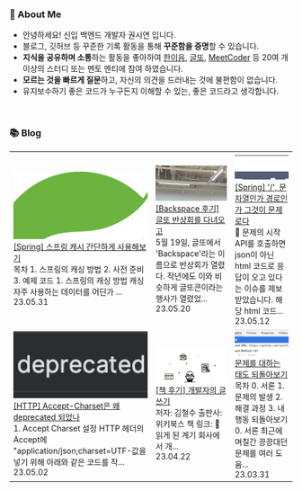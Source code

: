 ### 🚀 About Me

- 안녕하세요! 신입 백엔드 개발자 권시연 입니다.
- 블로그, 깃허브 등 꾸준한 기록 활동을 통해 **꾸준함을 증명**할 수 있습니다.
- **지식을 공유하며 소통**하는 활동을 좋아하여 [한이음](https://www.hanium.or.kr/portal/index.do), [글또](https://www.notion.so/ac5b18a482fb4df497d4e8257ad4d516), [MeetCoder](https://github.com/Meet-Coder-Study/posting-review) 등 20여 개 이상의 스터디 또는 멘토 멘티에 참여 하였습니다.
- **모르는 것을 빠르게 질문**하고, 자신의 의견을 드러내는 것에 불편함이 없습니다.
- 유지보수하기 좋은 코드가 누구든지 이해할 수 있는, 좋은 코드라고 생각합니다.

<br/>

### 📚 Blog
<table><tbody><tr>
<td>
    <a href="https://yeonyeon.tistory.com/306">
        <img width="100%" src="/img/6294319584736699419.png"/><br/>
        <div>[Spring] 스프링 캐시 간단하게 사용해보기</div>
    </a>
    <div>목차 1. 스프링의 캐싱 방법 2. 사전 준비 3. 예제 코드 1. 스프링의 캐싱 방법 캐싱 자주 사용하는 데이터를 어딘가 ...</div>
    <div>23.05.31</div>
</td>
<td>
    <a href="https://yeonyeon.tistory.com/305">
        <img width="100%" src="/img/7657632283476096938.png"/><br/>
        <div>[Backspace 후기] 글또 반상회를 다녀오고</div>
    </a>
    <div>5월 19일, 글또에서 'Backspace'라는 이름으로 반상회가 열렸다. 작년에도 이와 비슷하게 글또콘이라는 행사가 열렸었...</div>
    <div>23.05.20</div>
</td>
<td>
    <a href="https://yeonyeon.tistory.com/304">
        <img width="100%" src="/img/4594484736501022167.png"/><br/>
        <div>[Spring] '/', 문자열인가 경로인가 그것이 문제로다</div>
    </a>
    <div>🤔 문제의 시작 API를 호출하면 json이 아닌 html 코드로 응답이 오고 있다는 이슈를 제보받았습니다. 해당 html 코드...</div>
    <div>23.05.12</div>
</td>
</tr>
<tr>
<td>
    <a href="https://yeonyeon.tistory.com/303">
        <img width="100%" src="/img/4695741503430174822.png"/><br/>
        <div>[HTTP] Accept-Charset은 왜 deprecated 되었나</div>
    </a>
    <div>1. Accept Charset 설정 HTTP 헤더의 Accept에 "application/json;charset=UTF-값을 넣기 위해 아래와 같은 코드를 작...</div>
    <div>23.05.02</div>
</td>
<td>
    <a href="https://yeonyeon.tistory.com/302">
        <img width="100%" src="/img/1231971942839606476.png"/><br/>
        <div>[책 후기] 개발자의 글쓰기</div>
    </a>
    <div>저자: 김철수 출판사: 위키북스 책 링크:  🙂 읽게 된 계기 회사에서 개...</div>
    <div>23.04.22</div>
</td>
<td>
    <a href="https://yeonyeon.tistory.com/301">
        <img width="100%" src="/img/6571564498145946384.png"/><br/>
        <div>문제를 대하는 태도 되돌아보기</div>
    </a>
    <div>목차 0. 서론 1. 문제의 발생 2. 해결 과정 3. 내 행동 되돌아보기 0. 서론 최근에 며칠간 끙끙대던 문제를 여러 도움...</div>
    <div>23.03.31</div>
</td>
</tr>
</tbody></table>